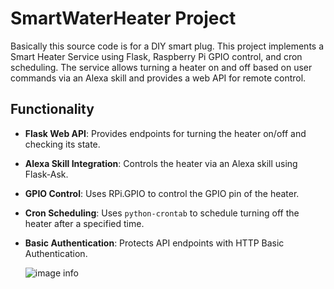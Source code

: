 # SmartWaterHeater Project 

Basically this source code is for a DIY smart plug. This project implements a Smart Heater Service using Flask, Raspberry Pi GPIO control, and cron scheduling. The service allows turning a heater on and off based on user commands via an Alexa skill and provides a web API for remote control.

## Functionality

- **Flask Web API**: Provides endpoints for turning the heater on/off and checking its state.
- **Alexa Skill Integration**: Controls the heater via an Alexa skill using Flask-Ask.
- **GPIO Control**: Uses RPi.GPIO to control the GPIO pin of the heater.
- **Cron Scheduling**: Uses `python-crontab` to schedule turning off the heater after a specified time.
- **Basic Authentication**: Protects API endpoints with HTTP Basic Authentication.

  ![image info](./plug_images/SmartHeater.png)
